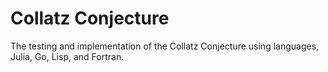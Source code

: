 # Collatz Conjecture

The testing and implementation of the Collatz Conjecture using languages, Julia, Go, Lisp, and Fortran. 